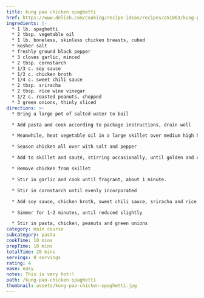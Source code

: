 ```yaml
---
title: kung pao chicken spaghetti
href: https://www.delish.com/cooking/recipe-ideas/recipes/a51063/kung-pao-spaghetti-recipe/
ingredients: |-
  * 1 lb. spaghetti
  * 2 tbsp. vegetable oil
  * 1 lb. boneless, skinless chicken breasts, cubed
  * kosher salt
  * freshly ground black pepper
  * 3 cloves garlic, minced
  * 2 tbsp. cornstarch
  * 1/3 c. soy sauce
  * 1/2 c. chicken broth
  * 1/4 c. sweet chili sauce
  * 2 tbsp. sriracha
  * 2 tbsp. rice wine vinegar
  * 1/2 c. roasted peanuts, chopped
  * 3 green onions, thinly sliced
directions: >-
  * Bring a large pot of salted water to boil

  * Add pasta and cook according to package instructions, drain well

  * Meanwhile, heat vegetable oil in a large skillet over medium high heat

  * Season chicken all over with salt and pepper

  * Add to skillet and sauté, stirring occasionally, until golden and cooked through, about 6-8 minutes

  * Remove chicken from skillet

  * Stir in garlic and cook until fragrant, about 1 minute.

  * Stir in cornstarch until evenly incorporated

  * Add soy sauce, chicken broth, sweet chili sauce, sriracha and rice wine vinegar and whisk until combined

  * Simmer for 1-2 minutes, until reduced slightly

  * Stir in pasta, chicken, peanuts and green onions
category: main course
subcategory: pasta
cookTime: 10 mins
prepTime: 10 mins
totalTime: 20 mins
servings: 8 servings
rating: 4
ease: easy
notes: This is very hot!!
path: /kung-pao-chicken-spaghetti
thumbnail: assets/kung-pao-chicken-spaghetti.jpg
---
```

